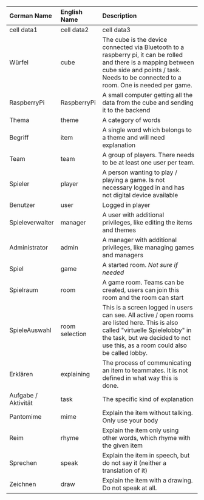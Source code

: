 |German Name |English Name  | Description|
|:--- | :--- | :--- |
|cell data1|cell data2|cell data3|
|Würfel| cube |The cube is the device connected via Bluetooth to a raspberry pi, it can be rolled and there is a mapping between cube side and points / task. Needs to be connected to a room. One is needed per game.
|RaspberryPi |RaspberryPi | A small computer getting all the data from the cube and sending it to the backend
|Thema | theme| A category of words
|Begriff | item | A single word which belongs to a theme and will need explanation
|Team | team | A group of players. There needs to be at least one user per team.
|Spieler | player | A person wanting to play / playing a game. Is not necessary logged in and has not digital device available
|Benutzer | user | Logged in player
|Spieleverwalter | manager | A user with additional privileges, like editing the items and themes
|Administrator | admin | A manager with additional privileges, like managing games and managers
|Spiel | game | A started room. _Not sure if needed_
|Spielraum | room | A game room. Teams can be created, users can join this room and the room can start
|SpieleAuswahl | room selection | This is a screen logged in users can see. All active / open rooms are listed here. This is also called "virtuelle Spielelobby" in the task, but we decided to not use this, as a room could also be called lobby. 
|Erklären | explaining | The process of communicating an item to teammates. It is not defined in what way this is done.
|Aufgabe / Aktivität | task | The specific kind of explanation
|Pantomime | mime | Explain the item without talking. Only use your body
|Reim | rhyme| Explain the item only using other words, which rhyme with the given item
|Sprechen | speak | Explain the item in speech, but do not say it (neither a translation of it)
|Zeichnen | draw | Explain the item with a drawing. Do not speak at all.